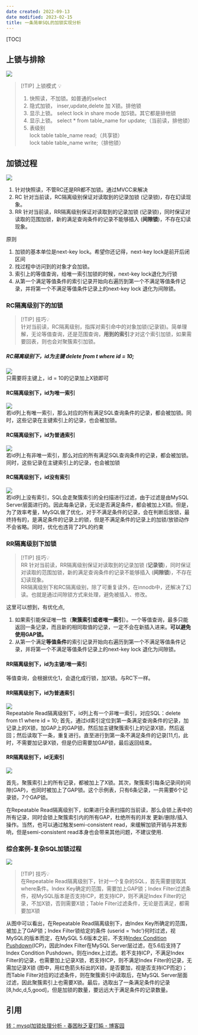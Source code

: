 ```yaml
---
date created: 2022-09-13
date modified: 2023-02-15
title: 一条简单SQL的加锁实现分析
---
```


[TOC]

## 上锁与排除

![](http://image.clickear.top/20220913170418.png)

> [!TIP] 上锁模式 💡
>  1. 快照读，不加锁。如普通的select
>  2. 隐式加锁， inser,update,delete 加 X锁。排他锁
>  3. 显示上锁。 select lock in share mode 加S锁。其它都是排他锁
>  4. 显示上锁。 select * from table_name for update;（当前读，排他锁）  
>  5. 表级别  
>   lock table table_name read;（共享锁）  
>   lock table table_name write;（排他锁）

## 加锁过程

![](http://image.clickear.top/20210528105909.png)

1. 针对快照读，不管RC还是RR都不加锁。通过MVCC来解决
2. RC 针对当前读，RC隔离级别保证对读取到的记录加锁 (记录锁)，存在幻读现象。
3. RR 针对当前读，RR隔离级别保证对读取到的记录加锁 (记录锁)，同时保证对读取的范围加锁，新的满足查询条件的记录不能够插入 (**间隙锁**)，不存在幻读现象。

原则

1. 加锁的基本单位是next-key lock。希望你还记得，next-key lock是前开后闭区间
2. 找过程中访问到的对象才会加锁。
3. 索引上的等值查询，给唯一索引加锁的时候，next-key lock退化为行锁
4. 从第一个满足等值条件的索引记录开始向右遍历到第一个不满足等值条件记录，并将第一个不满足等值条件记录上的next-key lock 退化为间隙锁。

### RC隔离级别下的加锁

> [!TIP] 技巧💡  
> 针对当前读，RC隔离级别，指挥对索引命中的对象加锁(记录锁)。简单理解，无论等值查询，还是范围查询，**用到的索引**才对这个索引加锁，如果需要回表，则也会对聚簇索引加锁。
>

##### RC隔离级别下，id为主键 delete from t where id = 10;

![](http://image.clickear.top/20210527213845.png)  
只需要将主键上，id = 10的记录加上X锁即可

#### RC隔离级别下，id为唯一索引

![](http://image.clickear.top/20210527214059.png)  
若id列上有唯一索引，那么对应的所有满足SQL查询条件的记录，都会被加锁。同时，这些记录在主键索引上的记录，也会被加锁。

#### RC隔离级别下，id为普通索引

![](http://image.clickear.top/20210527213349.png)  
若id列上有非唯一索引，那么对应的所有满足SQL查询条件的记录，都会被加锁。同时，这些记录在主键索引上的记录，也会被加锁

#### RC隔离级别下，id没有索引

![](http://image.clickear.top/20210527213530.png)  
若id列上没有索引，SQL会走聚簇索引的全扫描进行过滤，由于过滤是由MySQL Server层面进行的。因此每条记录，无论是否满足条件，都会被加上X锁。但是，为了效率考量，MySQL做了优化，对于不满足条件的记录，会在判断后放锁，最终持有的，是满足条件的记录上的锁，但是不满足条件的记录上的加锁/放锁动作不会省略。同时，优化也违背了2PL的约束

### RR隔离级别下加锁

> [!TIP] 技巧💡  
> RR 针对当前读，RR隔离级别保证对读取到的记录加锁 (**记录锁**)，同时保证对读取的范围加锁，新的满足查询条件的记录不能够插入 (**间隙锁**)，不存在幻读现象。  
> RR隔离级别下和RC隔离级别，除了可重复读外，在innodb中，还解决了幻读。也就是通过间隙锁方式来处理，避免被插入、修改。

这里可以想到，有优化点,

1. 如果索引能保证唯一性（**聚簇索引或者唯一索引**）。一个等值查询，最多只能返回一条记录，而且新的相同取值的记录，一定不会在新插入进来。**可以避免使用GAP锁。**
2. 从第一个满足**等值条件**的索引记录开始向右遍历到第一个不满足等值条件记录，并将第一个不满足等值条件记录上的next-key lock 退化为间隙锁。

#### RR隔离级别下，id为主键/唯一索引

等值查询，会根据优化1，会退化成行锁，加X锁。与RC下一样。

#### RR隔离级别下，id为普通索引

![](http://image.clickear.top/20210527214642.png)  
Repeatable Read隔离级别下，id列上有一个非唯一索引，对应SQL：delete from t1 where id = 10; 首先，通过id索引定位到第一条满足查询条件的记录，加记录上的X锁，加GAP上的GAP锁，然后加主键聚簇索引上的记录X锁，然后返回；然后读取下一条，重复进行。直至进行到第一条不满足条件的记录[11,f]，此时，不需要加记录X锁，但是仍旧需要加GAP锁，最后返回结束。

#### RR隔离级别下，id无索引

![](http://image.clickear.top/20210527215803.png)

首先，聚簇索引上的所有记录，都被加上了X锁。其次，聚簇索引每条记录间的间隙(GAP)，也同时被加上了GAP锁。这个示例表，只有6条记录，一共需要6个记录锁，7个GAP锁。

在Repeatable Read隔离级别下，如果进行全表扫描的当前读，那么会锁上表中的所有记录，同时会锁上聚簇索引内的所有GAP，杜绝所有的并发 更新/删除/插入 操作。当然，也可以通过触发semi-consistent read，来缓解加锁开销与并发影响，但是semi-consistent read本身也会带来其他问题，不建议使用.

### 综合案例-复杂SQL加锁过程

![](http://image.clickear.top/20210528103519.png)

> [!TIP] 技巧💡  
> 在Repeatable Read隔离级别下，针对一个复杂的SQL，首先需要提取其where条件。Index Key确定的范围，需要加上GAP锁；Index Filter过滤条件，视MySQL版本是否支持ICP，若支持ICP，则不满足Index Filter的记录，不加X锁，否则需要X锁；Table Filter过滤条件，无论是否满足，都需要加X锁

从图中可以看出，在Repeatable Read隔离级别下，由Index Key所确定的范围，被加上了GAP锁；Index Filter锁给定的条件 (userid = ‘hdc’)何时过滤，视MySQL的版本而定，在MySQL 5.6版本之前，不支持[Index Condition Pushdown](http://dev.mysql.com/doc/refman/5.6/en/index-condition-pushdown-optimization.html)(ICP)，因此Index Filter在MySQL Server层过滤，在5.6后支持了Index Condition Pushdown，则在index上过滤。若不支持ICP，不满足Index Filter的记录，也需要加上记录X锁，若支持ICP，则不满足Index Filter的记录，无需加记录X锁 (图中，用红色箭头标出的X锁，是否要加，视是否支持ICP而定)；而Table Filter对应的过滤条件，则在聚簇索引中读取后，在MySQL Server层面过滤，因此聚簇索引上也需要X锁。最后，选取出了一条满足条件的记录[8,hdc,d,5,good]，但是加锁的数量，要远远大于满足条件的记录数量。

## 引用

[转：mysql加锁处理分析 - 春困秋乏夏打盹 - 博客园](https://www.cnblogs.com/yhq1314/p/10694271.html)
